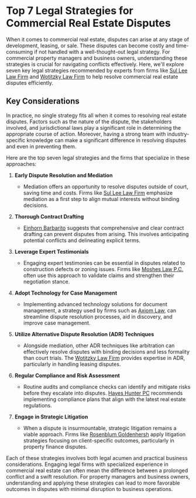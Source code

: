 # Top 7 Legal Strategies for Commercial Real Estate Disputes

When it comes to commercial real estate, disputes can arise at any stage of development, leasing, or sale. These disputes can become costly and time-consuming if not handled with a well-thought-out legal strategy. For commercial property managers and business owners, understanding these strategies is crucial for navigating conflicts effectively. Here, we'll explore seven key legal strategies recommended by experts from firms like [Sul Lee Law Firm](/dir/sul_lee_law_firm) and [Wotitzky Law Firm](/dir/wotitzky_law_firm) to help resolve commercial real estate disputes efficiently.

## Key Considerations

In practice, no single strategy fits all when it comes to resolving real estate disputes. Factors such as the nature of the dispute, the stakeholders involved, and jurisdictional laws play a significant role in determining the appropriate course of action. Moreover, having a strong team with industry-specific knowledge can make a significant difference in resolving disputes and even in preventing them.

Here are the top seven legal strategies and the firms that specialize in these approaches:

1. **Early Dispute Resolution and Mediation**
   - Mediation offers an opportunity to resolve disputes outside of court, saving time and costs. Firms like [Sul Lee Law Firm](/dir/sul_lee_law_firm) emphasize mediation as a first step to align mutual interests without binding decisions.

2. **Thorough Contract Drafting**
   - [Einhorn Barbarito](/dir/einhorn_barbarito) suggests that comprehensive and clear contract drafting can prevent disputes from arising. This involves anticipating potential conflicts and delineating explicit terms.

3. **Leverage Expert Testimonials**
   - Engaging expert testimonies can be essential in disputes related to construction defects or zoning issues. Firms like [Moshes Law P.C.](/dir/moshes_law_pc) often use this approach to validate claims and strengthen their negotiation stance.

4. **Adopt Technology for Case Management**
   - Implementing advanced technology solutions for document management, a strategy used by firms such as [Axiom Law](/dir/axiom_law), can streamline dispute resolution processes, aid in discovery, and improve case management.

5. **Utilize Alternative Dispute Resolution (ADR) Techniques**
   - Alongside mediation, other ADR techniques like arbitration can effectively resolve disputes with binding decisions and less formality than court trials. The [Wotitzky Law Firm](/dir/wotitzky_law_firm) provides expertise in ADR, particularly in handling leasing disputes.

6. **Regular Compliance and Risk Assessment**
   - Routine audits and compliance checks can identify and mitigate risks before they escalate into disputes. [Hayes Hunter PC](/dir/hayes_hunter_pc) recommends implementing compliance plans that align with the latest real estate regulations.

7. **Engage in Strategic Litigation**
   - When a dispute is insurmountable, strategic litigation remains a viable approach. Firms like [Rosenblum Goldenhersh](/dir/rosenblum_goldenhersh) apply litigation strategies focusing on client-specific outcomes, particularly in property finance disputes.

Each of these strategies involves both legal acumen and practical business considerations. Engaging legal firms with specialized experience in commercial real estate can often mean the difference between a prolonged conflict and a swift resolution. For property managers and business owners, understanding and applying these strategies can lead to more favorable outcomes in disputes with minimal disruption to business operations.
